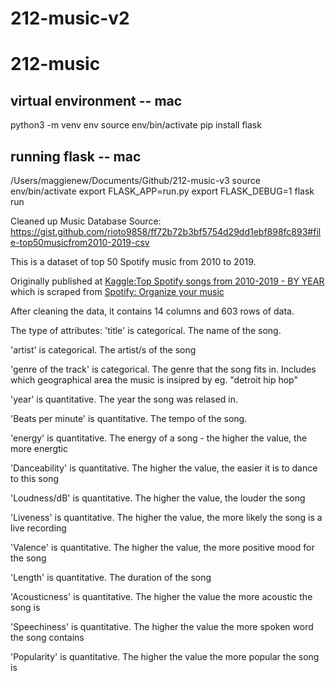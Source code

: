 # 212-music-v2

# 212-music

## virtual environment -- mac
python3 -m venv env
source env/bin/activate
pip install flask

## running flask -- mac
/Users/maggienew/Documents/Github/212-music-v3
source env/bin/activate
export FLASK_APP=run.py
export FLASK_DEBUG=1
flask run
 
<!-- I've (Maggie) added comments to sections that weren't in the orgional README doc before--> 

<!--added source where this database came from-->
Cleaned up Music Database Source: https://gist.github.com/rioto9858/ff72b72b3bf5754d29dd1ebf898fc893#file-top50musicfrom2010-2019-csv



This is a dataset of top 50 Spotify music from 2010 to 2019. 

Originally published at [Kaggle:Top Spotify songs from 2010-2019 - BY YEAR](https://www.kaggle.com/leonardopena/top-spotify-songs-from-20102019-by-year) which is scraped from [Spotify: Organize your music](http://organizeyourmusic.playlistmachinery.com/)

After cleaning the data, it contains 14 columns and 603 rows of data.


<!-- I've added the definitions that were in the table but moved them to the README doc to not clutter the dB data, this will also be somewhere on the website-->
The type of attributes:
  'title' is categorical. The name of the song.

  'artist' is categorical. The artist/s of the song

  'genre of the track' is categorical. The genre that the song fits in. Includes which geographical area the music is insipred by eg. "detroit hip hop"

  'year' is quantitative. The year the song was relased in.

  'Beats per minute' is quantitative. The tempo of the song.

  'energy' is quantitative. 
  The energy of a song - the higher the value, the more energtic

  'Danceability' is quantitative. 
  The higher the value, the easier it is to dance to this song

  'Loudness/dB' is quantitative. The higher the value, the louder the song

  'Liveness' is quantitative. The higher the value, the more likely the song is a live recording

  'Valence' is quantitative. The higher the value, the more positive mood for the song

  'Length' is quantitative. The duration of the song

  'Acousticness' is quantitative. The higher the value the more acoustic the song is

  'Speechiness' is quantitative. The higher the value the more spoken word the song contains

  'Popularity' is quantitative. The higher the value the more popular the song is
  


